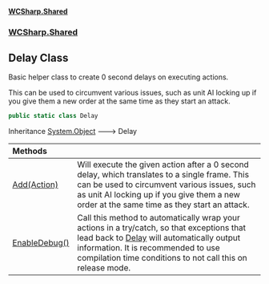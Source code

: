 #### [WCSharp\.Shared](README.md 'README')
### [WCSharp\.Shared](WCSharp.Shared.md 'WCSharp\.Shared')

## Delay Class

Basic helper class to create 0 second delays on executing actions\.

This can be used to circumvent various issues, such as unit AI locking up if you give them a new order at the same time as they start an attack.

```csharp
public static class Delay
```

Inheritance [System\.Object](https://learn.microsoft.com/en-us/dotnet/api/system.object 'System\.Object') &#129106; Delay

| Methods | |
| :--- | :--- |
| [Add\(Action\)](WCSharp.Shared.Delay.Add(System.Action).md 'WCSharp\.Shared\.Delay\.Add\(System\.Action\)') |   Will execute the given action after a 0 second delay, which translates to a single frame.  This can be used to circumvent various issues, such as unit AI locking up if you give them a new order at the same time as they start an attack. |
| [EnableDebug\(\)](WCSharp.Shared.Delay.EnableDebug().md 'WCSharp\.Shared\.Delay\.EnableDebug\(\)') | Call this method to automatically wrap your actions in a try/catch, so that exceptions that lead back to [Delay](WCSharp.Shared.Delay.md 'WCSharp\.Shared\.Delay') will automatically output information\.   It is recommended to use compilation time conditions to not call this on release mode. |
